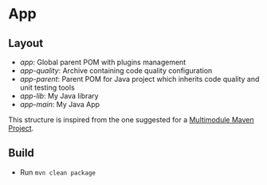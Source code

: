 # App

## Layout
 * *app*: Global parent POM with plugins management
 * *app-quality*: Archive containing code quality configuration
 * *app-parent*: Parent POM for Java project which inherits code quality and unit testing tools
 * *app-lib*: My Java library
 * *app-main*: My Java App

This structure is inspired from the one suggested for a [Multimodule Maven Project](https://maven.apache.org/plugins/maven-checkstyle-plugin/examples/multi-module-config.html).

## Build
 * Run `mvn clean package`
